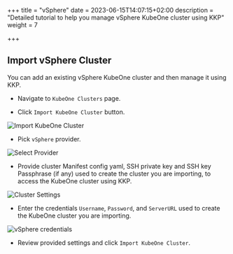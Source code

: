 +++
title = "vSphere"
date = 2023-06-15T14:07:15+02:00
description = "Detailed tutorial to help you manage vSphere KubeOne cluster using KKP"
weight = 7

+++

## Import vSphere Cluster

You can add an existing vSphere KubeOne cluster and then manage it using KKP.

- Navigate to `KubeOne Clusters` page.

- Click `Import KubeOne Cluster` button.

![Import KubeOne Cluster](@/images/tutorials/kubeone-clusters/cluster-list-empty.png "Import KubeOne Cluster")

- Pick `vSphere` provider.

![Select Provider](@/images/tutorials/kubeone-clusters/import-kubeone-cluster.png "Select Provider")

- Provide cluster Manifest config yaml, SSH private key and SSH key Passphrase (if any) used to create the cluster you are importing, to access the KubeOne cluster using KKP.

![Cluster Settings](@/images/tutorials/kubeone-clusters/cluster-settings-step.png "Cluster Settings")

- Enter the credentials `Username`, `Password`, and `ServerURL` used to create the KubeOne cluster you are importing.


![vSphere credentials](@/images/tutorials/kubeone-clusters/vsphere-credentials-step.png "vSphere credentials")

- Review provided settings and click `Import KubeOne Cluster`.
